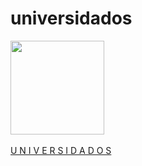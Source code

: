 # universidados
<div align="">
  <a href="oneroot.github.io/">
  <img height="150em" src="https://github-readme-stats.vercel.app/api?username=oneroot&show_icons=true&theme=dracula&include_all_commits=true&count_private=true"/>
<div style="display: inline_block"><br>
U N I V E R S I D A D O S
